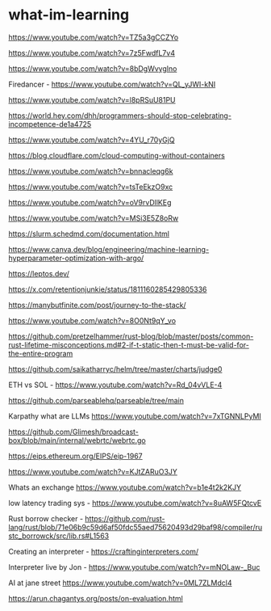 # what-im-learning
https://www.youtube.com/watch?v=TZ5a3gCCZYo

https://www.youtube.com/watch?v=7z5FwdfL7v4

https://www.youtube.com/watch?v=8bDgWvyglno

Firedancer - https://www.youtube.com/watch?v=QL_yJWI-kNI

https://www.youtube.com/watch?v=l8pRSuU81PU

https://world.hey.com/dhh/programmers-should-stop-celebrating-incompetence-de1a4725

https://www.youtube.com/watch?v=4YU_r70yGjQ

https://blog.cloudflare.com/cloud-computing-without-containers

https://www.youtube.com/watch?v=bnnacleqg6k

https://www.youtube.com/watch?v=tsTeEkzO9xc

https://www.youtube.com/watch?v=oV9rvDllKEg

https://www.youtube.com/watch?v=MSi3E5Z8oRw

https://slurm.schedmd.com/documentation.html

https://www.canva.dev/blog/engineering/machine-learning-hyperparameter-optimization-with-argo/

https://leptos.dev/

https://x.com/retentionjunkie/status/1811160285429805336

https://manybutfinite.com/post/journey-to-the-stack/

https://www.youtube.com/watch?v=8O0Nt9qY_vo

https://github.com/pretzelhammer/rust-blog/blob/master/posts/common-rust-lifetime-misconceptions.md#2-if-t-static-then-t-must-be-valid-for-the-entire-program

https://github.com/saikatharryc/helm/tree/master/charts/judge0

ETH vs SOL - https://www.youtube.com/watch?v=Rd_04vVLE-4

https://github.com/parseablehq/parseable/tree/main

Karpathy what are LLMs https://www.youtube.com/watch?v=7xTGNNLPyMI

https://github.com/Glimesh/broadcast-box/blob/main/internal/webrtc/webrtc.go

https://eips.ethereum.org/EIPS/eip-1967

https://www.youtube.com/watch?v=KJtZARuO3JY

Whats an exchange https://www.youtube.com/watch?v=b1e4t2k2KJY

low latency trading sys - https://www.youtube.com/watch?v=8uAW5FQtcvE

Rust borrow checker - https://github.com/rust-lang/rust/blob/71e06b9c59d6af50fdc55aed75620493d29baf98/compiler/rustc_borrowck/src/lib.rs#L1563

Creating an interpreter - https://craftinginterpreters.com/

Interpreter live by Jon - https://www.youtube.com/watch?v=mNOLaw-_Buc

AI at jane street https://www.youtube.com/watch?v=0ML7ZLMdcl4

https://arun.chagantys.org/posts/on-evaluation.html
